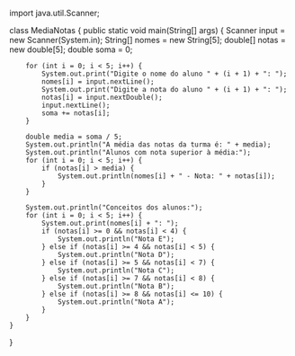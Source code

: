 import java.util.Scanner;

class MediaNotas {
    public static void main(String[] args) {
        Scanner input = new Scanner(System.in);
        String[] nomes = new String[5];
        double[] notas = new double[5];
        double soma = 0;

        for (int i = 0; i < 5; i++) {
            System.out.print("Digite o nome do aluno " + (i + 1) + ": ");
            nomes[i] = input.nextLine();
            System.out.print("Digite a nota do aluno " + (i + 1) + ": ");
            notas[i] = input.nextDouble();
            input.nextLine();
            soma += notas[i];
        }

        double media = soma / 5;
        System.out.println("A média das notas da turma é: " + media);
        System.out.println("Alunos com nota superior à média:");
        for (int i = 0; i < 5; i++) {
            if (notas[i] > media) {
                System.out.println(nomes[i] + " - Nota: " + notas[i]);
            }
        }

        System.out.println("Conceitos dos alunos:");
        for (int i = 0; i < 5; i++) {
            System.out.print(nomes[i] + ": ");
            if (notas[i] >= 0 && notas[i] < 4) {
                System.out.println("Nota E");
            } else if (notas[i] >= 4 && notas[i] < 5) {
                System.out.println("Nota D");
            } else if (notas[i] >= 5 && notas[i] < 7) {
                System.out.println("Nota C");
            } else if (notas[i] >= 7 && notas[i] < 8) {
                System.out.println("Nota B");
            } else if (notas[i] >= 8 && notas[i] <= 10) {
                System.out.println("Nota A");
            }
        }
    }
}
